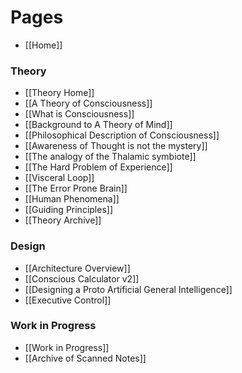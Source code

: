 # Pages
* [[Home]]

### Theory
* [[Theory Home]]
* [[A Theory of Consciousness]]
* [[What is Consciousness]]
* [[Background to A Theory of Mind]]
* [[Philosophical Description of Consciousness]]
* [[Awareness of Thought is not the mystery]]
* [[The analogy of the Thalamic symbiote]]
* [[The Hard Problem of Experience]]
* [[Visceral Loop]]
* [[The Error Prone Brain]]
* [[Human Phenomena]]
* [[Guiding Principles]]
* [[Theory Archive]]

### Design
* [[Architecture Overview]]
* [[Conscious Calculator v2]]
* [[Designing a Proto Artificial General Intelligence]]
* [[Executive Control]]

### Work in Progress
* [[Work in Progress]]
* [[Archive of Scanned Notes]]

